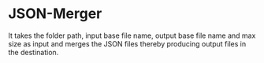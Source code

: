 # JSON-Merger
It takes the folder path, input base file name, output base file name and max size as input and merges the JSON files thereby producing output files in the destination.
